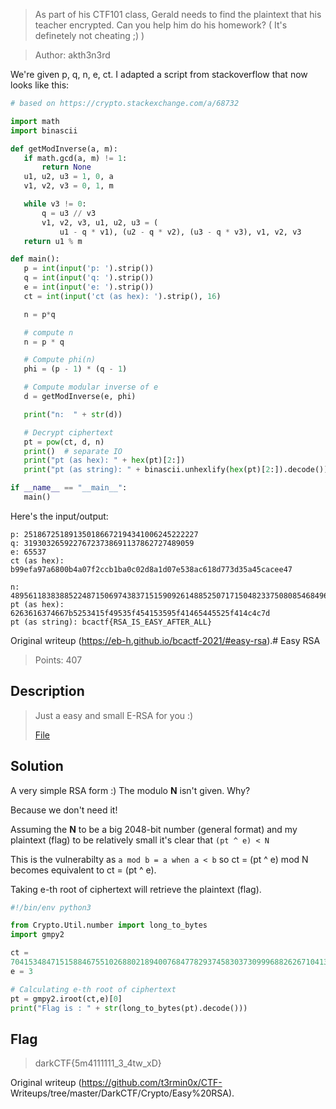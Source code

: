 > As part of his CTF101 class, Gerald needs to find the plaintext that his
> teacher encrypted. Can you help him do his homework? ( It's definetely not
> cheating ;) )

> Author: akth3n3rd

We're given p, q, n, e, ct. I adapted a script from stackoverflow that now
looks like this:  
```python  
# based on https://crypto.stackexchange.com/a/68732

import math  
import binascii

def getModInverse(a, m):  
   if math.gcd(a, m) != 1:  
       return None  
   u1, u2, u3 = 1, 0, a  
   v1, v2, v3 = 0, 1, m

   while v3 != 0:  
       q = u3 // v3  
       v1, v2, v3, u1, u2, u3 = (  
           u1 - q * v1), (u2 - q * v2), (u3 - q * v3), v1, v2, v3  
   return u1 % m

def main():  
   p = int(input('p: ').strip())  
   q = int(input('q: ').strip())  
   e = int(input('e: ').strip())  
   ct = int(input('ct (as hex): ').strip(), 16)

   n = p*q

   # compute n  
   n = p * q

   # Compute phi(n)  
   phi = (p - 1) * (q - 1)

   # Compute modular inverse of e  
   d = getModInverse(e, phi)

   print("n:  " + str(d))

   # Decrypt ciphertext  
   pt = pow(ct, d, n)  
   print()  # separate IO  
   print("pt (as hex): " + hex(pt)[2:])  
   print("pt (as string): " + binascii.unhexlify(hex(pt)[2:]).decode())

if __name__ == "__main__":  
   main()  
```

Here's the input/output:  
```  
p: 251867251891350186672194341006245222227  
q: 31930326592276723738691137862727489059  
e: 65537  
ct (as hex): b99efa97a6800b4a07f2ccb1ba0c02d8a1d07e538ac618d773d35a45cacee47

n:
4895611838388522487150697438371515909261488525071715048233750808546849654653  
pt (as hex): 6263616374667b5253415f49535f454153595f41465445525f414c4c7d  
pt (as string): bcactf{RSA_IS_EASY_AFTER_ALL}  
```  

Original writeup (https://eb-h.github.io/bcactf-2021/#easy-rsa).# Easy RSA  
> Points: 407

## Description  
> Just a easy and small E-RSA for you :)  
>  
>[File](https://mega.nz/file/600TkQbK#0o6mqJjLxReiBoP3HAtsYj8ulp9K99246EdzmeVNiS4)

## Solution

A very simple RSA form :) The modulo **N** isn't given. Why?

Because we don't need it!

Assuming the **N** to be a big 2048-bit number (general format) and my
plaintext (flag) to be relatively small it's clear that `(pt ^ e) < N`

This is the vulnerabilty as `a mod b = a when a < b` so ct = (pt ^ e) mod N
becomes equivalent to ct = (pt ^ e).

Taking e-th root of ciphertext will retrieve the plaintext (flag).

```py  
#!/bin/env python3

from Crypto.Util.number import long_to_bytes  
import gmpy2

ct =
70415348471515884675510268802189400768477829374583037309996882626710413688161405504039679028278362475978212535629814001515318823882546599246773409243791879010863589636128956717823438704956995941  
e = 3

# Calculating e-th root of ciphertext  
pt = gmpy2.iroot(ct,e)[0]  
print("Flag is : " + str(long_to_bytes(pt).decode()))  
```

## Flag  
> darkCTF{5m4111111_3_4tw_xD}  

Original writeup (https://github.com/t3rmin0x/CTF-
Writeups/tree/master/DarkCTF/Crypto/Easy%20RSA).